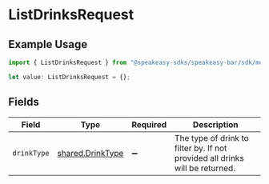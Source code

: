# ListDrinksRequest

## Example Usage

```typescript
import { ListDrinksRequest } from "@speakeasy-sdks/speakeasy-bar/sdk/models/operations";

let value: ListDrinksRequest = {};
```

## Fields

| Field                                                                        | Type                                                                         | Required                                                                     | Description                                                                  |
| ---------------------------------------------------------------------------- | ---------------------------------------------------------------------------- | ---------------------------------------------------------------------------- | ---------------------------------------------------------------------------- |
| `drinkType`                                                                  | [shared.DrinkType](../../../sdk/models/shared/drinktype.md)                  | :heavy_minus_sign:                                                           | The type of drink to filter by. If not provided all drinks will be returned. |